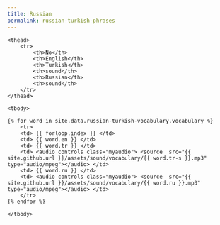 ```yaml
---
title: Russian
permalink: russian-turkish-phrases
---
```


<div class="panel panel-default">

<table class="table table-bordered table-striped">
    <colgroup>
        <col class="col-xs-1">
        <col class="col-xs-2">
        <col class="col-xs-3">
        <col class="col-xs-1">
        <col class="col-xs-3">
        <col class="col-xs-1">
    </colgroup>

    <thead>
        <tr>
            <th>No</th>
            <th>English</th>
            <th>Turkish</th>
            <th>sound</th>
            <th>Russian</th>
            <th>sound</th>
        </tr>
    </thead>
    
    <tbody>
    
    {% for word in site.data.russian-turkish-vocabulary.vocabulary %}
        <tr>
        <td> {{ forloop.index }} </td>
        <td> {{ word.en }} </td>
        <td> {{ word.tr }} </td>
        <td> <audio controls class="myaudio"> <source  src="{{ site.github.url }}/assets/sound/vocabulary/{{ word.tr-s }}.mp3" type="audio/mpeg"></audio> </td>
        <td> {{ word.ru }} </td>
        <td> <audio controls class="myaudio"> <source  src="{{ site.github.url }}/assets/sound/vocabulary/{{ word.ru }}.mp3" type="audio/mpeg"></audio> </td>
        </tr>
    {% endfor %}

    </tbody>
</table>
</div>
